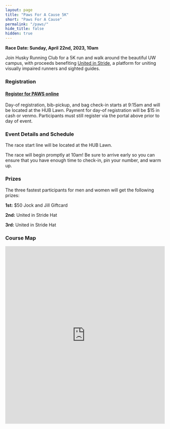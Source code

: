 ```yaml
---
layout: page
title: "Paws For A Cause 5K"
short: "Paws For A Cause"
permalink: "/paws/"
hide_title: false
hidden: true 
---
```


<style type="text/css">
th {
  background-color: #683892;
  color: white;
}

table {
  border-collapse: collapse;
}

th, td {
  text-align: left;
  padding: 8px;
}

tr:nth-child(even) {background-color: #f2f2f2;}

</style>

<!--
### Race Results 2019


<p>
Thank you to everyone for racing and supporting Let Me Run! See you all next year!
</p>

<p>
<table>
<thead><tr><th>Name</th>
<th>Bib Number</th>
<th>Time</th>
<th>Place</th>
</tr></thead>
<tbody><tr>
<td>Jason Klein</td>
<td>381</td>
<td>18:14.2</td>
<td>1</td>
</tr>
<tr>
<td>Nicholas Napier</td>
<td>380</td>
<td>18:14.3</td>
<td>2</td>
</tr>
<tr>
<td>Ty Spink</td>
<td>376</td>
<td>19:43.6</td>
<td>3</td>
</tr>
<tr>
<td>Thomas Broch</td>
<td>365</td>
<td>19:45.9</td>
<td>4</td>
</tr>
<tr>
<td>Skyler Hallinan</td>
<td>377</td>
<td>20:06.1</td>
<td>5</td>
</tr>
<tr>
<td>Elsa McMahon</td>
<td>374</td>
<td>21:20.6</td>
<td>6</td>
</tr>
<tr>
<td>Harry Wheldon</td>
<td>351</td>
<td>22:33.8</td>
<td>7</td>
</tr>
<tr>
<td>Kyle Kilmer</td>
<td>382</td>
<td>22:34.3</td>
<td>8</td>
</tr>
<tr>
<td>Dan Slack</td>
<td>368</td>
<td>23:43.1</td>
<td>9</td>
</tr>
<tr>
<td>jackson hughes</td>
<td>371</td>
<td>24:09.3</td>
<td>10</td>
</tr>
<tr>
<td>Kelley Spink</td>
<td>375</td>
<td>24:45.4</td>
<td>11</td>
</tr>
<tr>
<td>Sue McMahon</td>
<td>372</td>
<td>29:20.3</td>
<td>12</td>
</tr>
<tr>
<td>rachel schriber</td>
<td>367</td>
<td>29:24.1</td>
<td>13</td>
</tr>
<tr>
<td>Ray SChriber</td>
<td>366</td>
<td>29:24.3</td>
<td>14</td>
</tr>
<tr>
<td>ryan hughes</td>
<td>370</td>
<td>30:32.3</td>
<td>15</td>
</tr>
<tr>
<td>Hans George</td>
<td>383</td>
<td>32:23.5</td>
<td>16</td>
</tr>
<tr>
<td>veronica george</td>
<td>384</td>
<td>32:23.7</td>
<td>17</td>
</tr>
<tr>
<td>wendy tate</td>
<td>385</td>
<td>33:14.0</td>
<td>18</td>
</tr>
<tr>
<td>jerome peterson</td>
<td>364</td>
<td>33:59.7</td>
<td>19</td>
</tr>
<tr>
<td>John McMahon</td>
<td>373</td>
<td>36:05.7</td>
<td>20</td>
</tr>
<tr>
<td>Lara Zahaba</td>
<td>386</td>
<td>37:18.8</td>
<td>21</td>
</tr>
<tr>
<td>Alexander Forcos </td>
<td>379</td>
<td>38:05.3</td>
<td>22</td>
</tr>
<tr>
<td>Daniela Forcos</td>
<td>378</td>
<td>38:50.0</td>
<td>23</td>
</tr>
<tr>
<td>Ye Tian</td>
<td>387</td>
<td>41:03.1</td>
<td>24</td>
</tr>
<tr>
<td>mary hughes</td>
<td>369</td>
<td>41:07.0</td>
<td>25</td>
</tr>
<tr>
<td>Daixin Li</td>
<td>388</td>
<td>42:22.5</td>
<td>26</td>
</tr>
</tbody></table>
</p>
-->

**Race Date: Sunday, April 22nd, 2023, 10am**

Join Husky Running Club for a 5K run and walk around the beautiful UW campus, with proceeds benefiting [United in Stride](https://www.unitedinstride.com/), a platform for uniting visually impaired runners and sighted guides.

### Registration

#### [Register for PAWS online](https://www.eventbrite.com/e/paws-for-a-cause-2019-tickets-57738297803)
<!--update registration link-->
Day-of registration, bib-pickup, and bag check-in starts at 9:15am and will be located at the HUB Lawn. Payment for day-of registration will be $15 in cash or venmo. Participants must still register via the portal above prior to day of event.

### Event Details and Schedule

The race start line will be located at the HUB Lawn.

The race will begin promptly at 10am! Be sure to arrive early so you can ensure that you have enough time to check-in, pin your number, and warm up.

### Prizes

The three fastest participants for men and women will get the following prizes:

**1st:** $50 Jock and Jill Giftcard

**2nd:** United in Stride Hat

**3rd:** United in Stride Hat

### Course Map

<iframe id='mapmyfitness_route' src='https://www.mapmyrun.com/routes/view/embedded/5406938608?width=600&height=561&undefined&line_color=E61900DC&rgbhex=DC0019&distance_markers=0&unit_type=imperial&map_mode=ROADMAP&show_marker_every=1&last_updated=2023-02-15T21:54:41+00:00' height='561px' width='100%' frameborder='0' /><div class="jss629" id="embed-frame-footer"><a rel="noopener noreferrer" target="_blank" href="https://www.mapmyrun.com/routes/view/5406938608" class="jss630"><p class="MuiTypography-root jss631 MuiTypography-body1" string="View Route Details">View Route Details</p></a><div class="jss632"><p class="MuiTypography-root jss633 jss654 MuiTypography-body1">Create routes or search for a route at <span><a rel="noopener noreferrer" target="_blank" href="https://www.mapmyrun.com/" string="MapMyRun." class="jss631">MapMyRun.</a></span></p></div></div>

<iframe width="100%" height="500px" frameborder="0" allowfullscreen src="https://umap.openstreetmap.fr/en/map/paws-for-a-cause-2019_315108?scaleControl=false&miniMap=false&scrollWheelZoom=false&zoomControl=true&allowEdit=false&moreControl=true&searchControl=null&tilelayersControl=null&embedControl=null&datalayersControl=true&onLoadPanel=undefined&captionBar=false#16/47.6543/-122.3027"></iframe>
